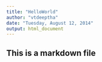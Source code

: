```yaml
---
title: "HelloWorld"
author: "vtdeeptha"
date: "Tuesday, August 12, 2014"
output: html_document
---
```


## This is a markdown file